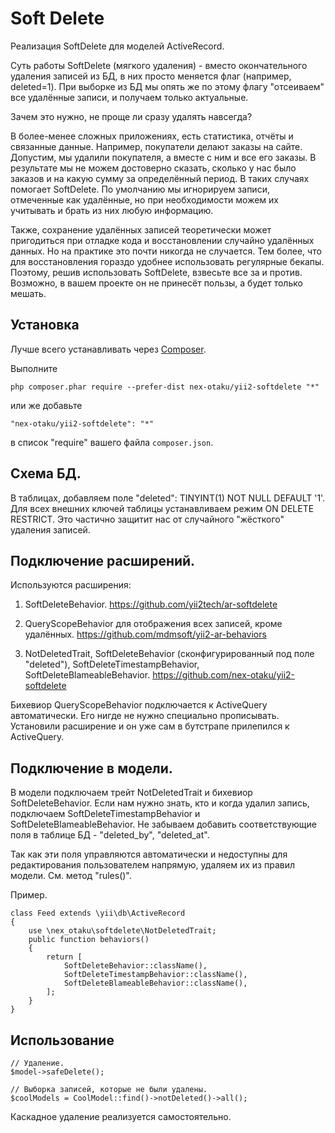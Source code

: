 Soft Delete
===========
Реализация SoftDelete для моделей ActiveRecord.

Суть работы SoftDelete (мягкого удаления) - вместо окончательного удаления записей из БД, в них просто меняется флаг (например, deleted=1). При выборке из БД мы опять же по этому флагу "отсеиваем" все удалённые записи, и получаем только актуальные.

Зачем это нужно, не проще ли сразу удалять навсегда?

В более-менее сложных приложениях, есть статистика, отчёты и связанные данные. Например, покупатели делают заказы на сайте. Допустим, мы удалили покупателя, а вместе с ним и все его заказы. В результате мы не можем достоверно сказать, сколько у нас было заказов и на какую сумму за определённый период. В таких случаях помогает SoftDelete. По умолчанию мы игнорируем записи, отмеченные как удалённые, но при необходимости можем их учитывать и брать из них любую информацию.

Также, сохранение удалённых записей теоретически может пригодиться при отладке кода и восстановлении случайно удалённых данных. Но на практике это почти никогда не случается. Тем более, что для восстановления гораздо удобнее использовать регулярные бекапы. Поэтому, решив использовать SoftDelete, взвесьте все за и против. Возможно, в вашем проекте он не принесёт пользы, а будет только мешать.

Установка
------------

Лучше всего устанавливать через [Composer](http://getcomposer.org/download/).

Выполните

```
php composer.phar require --prefer-dist nex-otaku/yii2-softdelete "*"
```

или же добавьте

```
"nex-otaku/yii2-softdelete": "*"
```

в список "require" вашего файла `composer.json`.

Схема БД.
------------

В таблицах, добавляем поле "deleted": TINYINT(1) NOT NULL DEFAULT '1'.
Для всех внешних ключей таблицы устанавливаем режим ON DELETE RESTRICT. Это частично защитит нас от случайного "жёсткого" удаления записей.

Подключение расширений.
------------

Используются расширения:

1. SoftDeleteBehavior.
https://github.com/yii2tech/ar-softdelete

2. QueryScopeBehavior для отображения всех записей, кроме удалённых.
https://github.com/mdmsoft/yii2-ar-behaviors

3. NotDeletedTrait, SoftDeleteBehavior (сконфигурированный под поле "deleted"), SoftDeleteTimestampBehavior, SoftDeleteBlameableBehavior.
https://github.com/nex-otaku/yii2-softdelete

Бихевиор QueryScopeBehavior подключается к ActiveQuery автоматически. Его нигде не нужно специально прописывать. Установили расширение и он уже сам в бутстрапе прилепился к ActiveQuery.

Подключение в модели.
------------

В модели подключаем трейт NotDeletedTrait и бихевиор SoftDeleteBehavior. Если нам нужно знать, кто и когда удалил запись, подключаем SoftDeleteTimestampBehavior и SoftDeleteBlameableBehavior. Не забываем добавить соответствующие поля в таблице БД - "deleted_by", "deleted_at".

Так как эти поля управляются автоматически и недоступны для редактирования пользователем напрямую, удаляем их из правил модели. См. метод "rules()".

Пример.

```
class Feed extends \yii\db\ActiveRecord
{
    use \nex_otaku\softdelete\NotDeletedTrait;
    public function behaviors()
    {
        return [
            SoftDeleteBehavior::className(),
            SoftDeleteTimestampBehavior::className(),
            SoftDeleteBlameableBehavior::className(),
        ];
    }
}
```

Использование
-----

```
// Удаление.
$model->safeDelete();

// Выборка записей, которые не были удалены.
$coolModels = CoolModel::find()->notDeleted()->all();
```

Каскадное удаление реализуется самостоятельно.